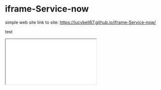 # iframe-Service-now
simple web site
link to site: https://lucybell67.github.io/iframe-Service-now/



test


<iframe src="dev48352.service-now.com/incident_list.do?sysparm_userpref_module=b55b4ab0c0a80009007a9c0f03fb4da9

" scrolling="no"></iframe>
